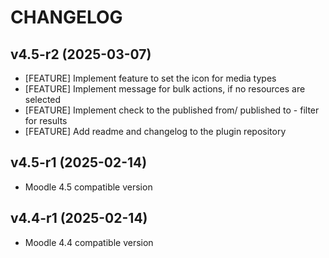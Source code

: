 CHANGELOG
===================

v4.5-r2 (2025-03-07)
-----------
* [FEATURE] Implement feature to set the icon for media types
* [FEATURE] Implement message for bulk actions, if no resources are selected
* [FEATURE] Implement check to the published from/ published to - filter for results
* [FEATURE] Add readme and changelog to the plugin repository

v4.5-r1 (2025-02-14)
-----------
* Moodle 4.5 compatible version

v4.4-r1 (2025-02-14)
-----------
* Moodle 4.4 compatible version